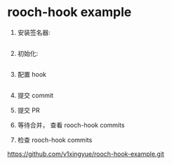 # rooch-hook example

1. 安装签名器:

```shell

```

2. 初始化:

```shell

```

3. 配置 hook

```shell

```

4. 提交 commit
5. 提交 PR
6. 等待合并， 查看 rooch-hook commits

7. 检查 rooch-hook commits

https://github.com/v1xingyue/rooch-hook-example.git
